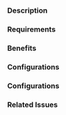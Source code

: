 <!--

Submitting a Pull Request

- Please fill out all sections of this form. You can delete the helpful comments.
- Pull Requests without clear information will take longer and may even be rejected.
- We get a high volume of submissions so please be patient during review.

-->

### Description

<!--

Clearly describe the submitted changes with lots of details. Include images where helpful. Initial reviewers may not be familiar with the subject, so be as thorough as possible. You can use MarkDown syntax to improve readability with bullet lists, code blocks, and so on. PREVIEW and fix up formatting before submitting.

-->

### Requirements

<!-- Does this PR require a specific board, LCD, etc.? -->

### Benefits

<!-- What does this PR fix or improve? -->

### Configurations

<!-- Attach Configurations ZIP and any other files needed to test this PR. -->

### Configurations

<!-- Attach any Configuration.h, Configuration_adv.h, or platformio.ini files needed to compile/test your Pull Request. -->

### Related Issues

<!-- Does this PR fix a bug or fulfill a Feature Request? Link related Issues here. -->
